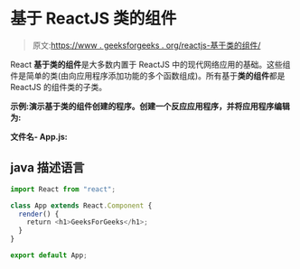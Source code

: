 # 基于 ReactJS 类的组件

> 原文:[https://www . geeksforgeeks . org/reactjs-基于类的组件/](https://www.geeksforgeeks.org/reactjs-class-based-components/)

React **基于类的组件**是大多数内置于 ReactJS 中的现代网络应用的基础。这些组件是简单的类(由向应用程序添加功能的多个函数组成)。所有基于**类的组件**都是 ReactJS 的组件类的子类。

**示例:**演示基于类的组件创建的程序。创建一个反应应用程序，并将**应用程序编辑为:**

**文件名- App.js:**

## java 描述语言

```jsx
import React from "react";

class App extends React.Component {
  render() {
    return <h1>GeeksForGeeks</h1>;
  }
}

export default App;
```